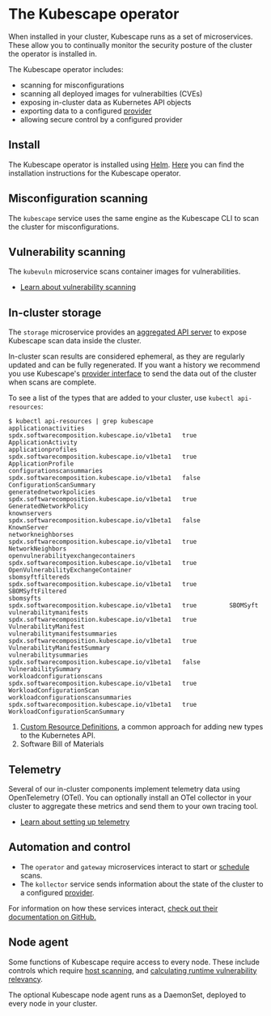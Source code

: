 # The Kubescape operator

When installed in your cluster, Kubescape runs as a set of microservices.  These allow you to continually monitor the security posture of the cluster the operator is installed in.

The Kubescape operator includes:

* scanning for misconfigurations
* scanning all deployed images for vulnerabilties (CVEs)
* exposing in-cluster data as Kubernetes API objects
* exporting data to a configured [provider](../providers.md) 
* allowing secure control by a configured provider

## Install

The Kubescape operator is installed using [Helm](https://helm.sh/).
[Here](../install-operator.md) you can find the installation instructions for the Kubescape operator.

## Misconfiguration scanning

The `kubescape` service uses the same engine as the Kubescape CLI to scan the cluster for misconfigurations.

## Vulnerability scanning

The `kubevuln` microservice scans container images for vulnerabilities. 

* [Learn about vulnerability scanning](vulnerabilities.md)

## In-cluster storage

The `storage` microservice provides an [aggregated API server](https://kubernetes.io/docs/concepts/extend-kubernetes/api-extension/apiserver-aggregation/) to expose Kubescape scan data inside the cluster.

In-cluster scan results are considered ephemeral, as they are regularly updated and can be fully regenerated. If you want a history we recommend you use Kubescape's [provider interface](../providers.md) to send the data out of the cluster when scans are complete.

To see a list of the types that are added to your cluster, use `kubectl api-resources`:

```
$ kubectl api-resources | grep kubescape
applicationactivities                                     spdx.softwarecomposition.kubescape.io/v1beta1   true         ApplicationActivity
applicationprofiles                                       spdx.softwarecomposition.kubescape.io/v1beta1   true         ApplicationProfile
configurationscansummaries                                spdx.softwarecomposition.kubescape.io/v1beta1   false        ConfigurationScanSummary
generatednetworkpolicies                                  spdx.softwarecomposition.kubescape.io/v1beta1   true         GeneratedNetworkPolicy
knownservers                                              spdx.softwarecomposition.kubescape.io/v1beta1   false        KnownServer
networkneighborses                                        spdx.softwarecomposition.kubescape.io/v1beta1   true         NetworkNeighbors
openvulnerabilityexchangecontainers                       spdx.softwarecomposition.kubescape.io/v1beta1   true         OpenVulnerabilityExchangeContainer
sbomsyftfiltereds                                         spdx.softwarecomposition.kubescape.io/v1beta1   true         SBOMSyftFiltered
sbomsyfts                                                 spdx.softwarecomposition.kubescape.io/v1beta1   true         SBOMSyft
vulnerabilitymanifests                                    spdx.softwarecomposition.kubescape.io/v1beta1   true         VulnerabilityManifest
vulnerabilitymanifestsummaries                            spdx.softwarecomposition.kubescape.io/v1beta1   true         VulnerabilityManifestSummary
vulnerabilitysummaries                                    spdx.softwarecomposition.kubescape.io/v1beta1   false        VulnerabilitySummary
workloadconfigurationscans                                spdx.softwarecomposition.kubescape.io/v1beta1   true         WorkloadConfigurationScan
workloadconfigurationscansummaries                        spdx.softwarecomposition.kubescape.io/v1beta1   true         WorkloadConfigurationScanSummary
```

1. [Custom Resource Definitions](https://kubernetes.io/docs/concepts/extend-kubernetes/api-extension/custom-resources/#customresourcedefinitions), a common approach for adding new types to the Kubernetes API.
2. Software Bill of Materials    
    
## Telemetry

Several of our in-cluster components implement telemetry data using OpenTelemetry (OTel). You can optionally install an OTel collector in your cluster to aggregate these metrics and send them to your own tracing tool.

* [Learn about setting up telemetry](https://github.com/kubescape/helm-charts/blob/main/charts/kubescape-operator/README.md#setting-up-telemetry)

## Automation and control

* The `operator` and `gateway` microservices interact to start or [schedule](scheduled-scans.md) scans. 
* The `kollector` service sends information about the state of the cluster to a configured [provider](../providers.md). 

For information on how these services interact, [check out their documentation on GitHub.](https://github.com/kubescape/helm-charts/blob/main/charts/kubescape-operator/README.md)

## Node agent

Some functions of Kubescape require access to every node.  These include controls which require [host scanning](../scanning.md#the-host-scanner), and [calculating runtime vulnerability relevancy](relevancy.md).  

The optional Kubescape node agent runs as a DaemonSet, deployed to every node in your cluster.
